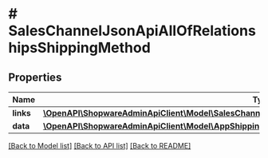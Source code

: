 # # SalesChannelJsonApiAllOfRelationshipsShippingMethod

## Properties

Name | Type | Description | Notes
------------ | ------------- | ------------- | -------------
**links** | [**\OpenAPI\ShopwareAdminApiClient\Model\SalesChannelJsonApiAllOfRelationshipsShippingMethodLinks**](SalesChannelJsonApiAllOfRelationshipsShippingMethodLinks.md) |  | [optional]
**data** | [**\OpenAPI\ShopwareAdminApiClient\Model\AppShippingMethodJsonApiAllOfRelationshipsShippingMethodData**](AppShippingMethodJsonApiAllOfRelationshipsShippingMethodData.md) |  | [optional]

[[Back to Model list]](../../README.md#models) [[Back to API list]](../../README.md#endpoints) [[Back to README]](../../README.md)
